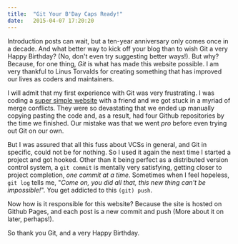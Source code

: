 ```yaml
---
title:	"Git Your B'Day Caps Ready!"
date:	2015-04-07 17:20:20
---
```

Introduction posts can wait, but a ten-year anniversary only comes once in a decade. And what better way to kick off your blog than to wish Git a very Happy Birthday? (No, don't even try suggesting better ways!). But why? Because, for one thing, *Git* is what has made this website possible. I am very thankful to Linus Torvalds for creating something that has improved our lives as coders and maintainers.

I will admit that my first experience with Git was very frustrating. I was coding a [super simple website](http://www.supplyzone.in/ "SupplyZone") with a friend and we got stuck in a myriad of merge conflicts. They were so devastating that we ended up manually copying pasting the code and, as a result, had four Github repositories by the time we finished. Our mistake was that we went *pro* before even trying out Git on our own. 

But I was assured that all this fuss about VCSs in general, and Git in specific, could not be for nothing. So I used it again the next time I started a project and got hooked. Other than it being perfect as a distributed version control system, a `git commit` is mentally very satisfying, getting closer to project completion, *one commit at a time*. Sometimes when I feel hopeless, `git log` tells me, "*Come on, you did all that, this new thing can't be impossible!*". You get addicted to this `(git) push`.

Now how is it responsible for this website? Because the site is hosted on Github Pages, and each post is a new commit and push (More about it on later, perhaps!).

So thank you Git, and a very Happy Birthday.